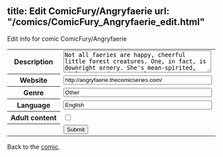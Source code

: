 title: Edit ComicFury/Angryfaerie
url: "/comics/ComicFury_Angryfaerie_edit.html"
---
Edit info for comic ComicFury/Angryfaerie

<form name="comic" action="http://gaepostmail.appspot.com/comic/" method="post">
<table class="comicinfo">
<tr>
<th>Description</th><td><textarea name="description" cols="40" rows="3">Not all faeries are happy, cheerful little forest creatures. One, in fact, is downright ornery. She's mean-spirited, violent.. and ANGRY. Welcome to the twisted world of Angry Faerie.</textarea></td>
</tr>
<tr>
<th>Website</th><td><input type="text" name="url" value="http://angryfaerie.thecomicseries.com/" size="40"/></td>
</tr>
<tr>
<th>Genre</th><td><input type="text" name="genre" value="Other" size="40"/></td>
</tr>
<tr>
<th>Language</th><td><input type="text" name="language" value="English" size="40"/></td>
</tr>
<tr>
<th>Adult content</th><td><input type="checkbox" name="adult" value="adult" /></td>
</tr>
<tr>
<th></th><td>
<input type="hidden" name="comic" value="ComicFury_Angryfaerie" />
<input type="submit" name="submit" value="Submit" />
</td>
</tr>
</table>
</form>

Back to the [comic](ComicFury_Angryfaerie.html).
